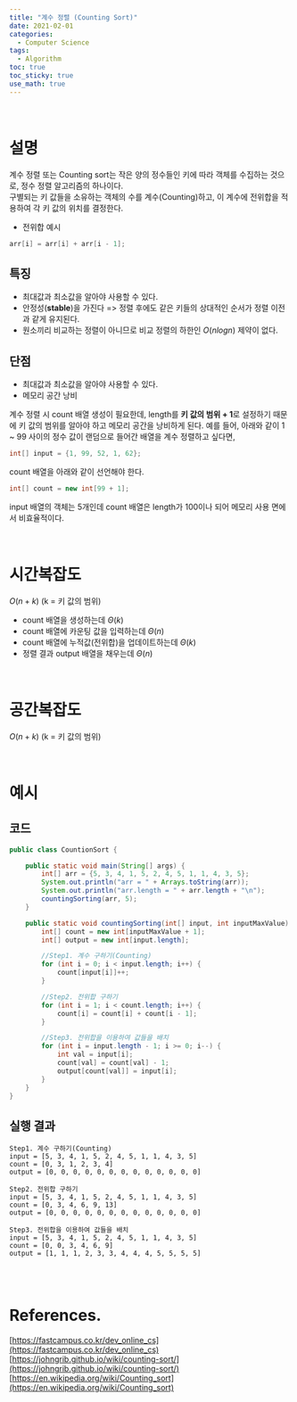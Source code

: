 ```yaml
---
title: "계수 정렬 (Counting Sort)"
date: 2021-02-01
categories:
  - Computer Science
tags:
  - Algorithm
toc: true
toc_sticky: true
use_math: true
---
```

<br>

# 설명

계수 정렬 또는 Counting sort는 작은 양의 정수들인 키에 따라 객체를 수집하는 것으로, 정수 정렬 알고리즘의 하나이다.  
구별되는 키 값들을 소유하는 객체의 수를 계수(Counting)하고, 이 계수에 전위합을 적용하여 각 키 값의 위치를 결정한다.

- 전위합 예시
```java
arr[i] = arr[i] + arr[i - 1];
```

## 특징

- 최대값과 최소값을 알아야 사용할 수 있다.
- 안정성(**stable**)을 가진다 => 정렬 후에도 같은 키들의 상대적인 순서가 정렬 이전과 같게 유지된다.
- 원소끼리 비교하는 정렬이 아니므로 비교 정렬의 하한인 $O(nlogn)$ 제약이 없다.

## 단점

- 최대값과 최소값을 알아야 사용할 수 있다.
- 메모리 공간 낭비

계수 정렬 시 count 배열 생성이 필요한데, length를 **키 값의 범위 + 1**로 설정하기 때문에 키 값의 범위를 알아야 하고 메모리 공간을 낭비하게 된다.
예를 들어, 아래와 같이 1 ~ 99 사이의 정수 값이 랜덤으로 들어간 배열을 계수 정렬하고 싶다면, 
```java
int[] input = {1, 99, 52, 1, 62};
```
count 배열을 아래와 같이 선언해야 한다.
```java
int[] count = new int[99 + 1];
```
input 배열의 객체는 5개인데 count 배열은 length가 100이나 되어 메모리 사용 면에서 비효율적이다.

<br>

# 시간복잡도

$O(n + k)$ (k = 키 값의 범위)
- count 배열을 생성하는데 $Θ(k)$
- count 배열에 카운팅 값을 입력하는데 $Θ(n)$
- count 배열에 누적값(전위합)을 업데이트하는데 $Θ(k)$
- 정렬 결과 output 배열을 채우는데 $Θ(n)$

<br>

# 공간복잡도

$O(n + k)$ (k = 키 값의 범위)

<br>

# 예시

## 코드

```java
public class CountionSort {

    public static void main(String[] args) {
        int[] arr = {5, 3, 4, 1, 5, 2, 4, 5, 1, 1, 4, 3, 5};
        System.out.println("arr = " + Arrays.toString(arr));
        System.out.println("arr.length = " + arr.length + "\n");
        countingSorting(arr, 5);
    }

    public static void countingSorting(int[] input, int inputMaxValue) {
        int[] count = new int[inputMaxValue + 1];
        int[] output = new int[input.length];

        //Step1. 계수 구하기(Counting)
        for (int i = 0; i < input.length; i++) {
            count[input[i]]++;
        }

        //Step2. 전위합 구하기
        for (int i = 1; i < count.length; i++) {
            count[i] = count[i] + count[i - 1];
        }

        //Step3. 전위합을 이용하여 값들을 배치
        for (int i = input.length - 1; i >= 0; i--) {
            int val = input[i];
            count[val] = count[val] - 1;
            output[count[val]] = input[i];
        }
    }
}
```

## 실행 결과
```
Step1. 계수 구하기(Counting)
input = [5, 3, 4, 1, 5, 2, 4, 5, 1, 1, 4, 3, 5]
count = [0, 3, 1, 2, 3, 4]
output = [0, 0, 0, 0, 0, 0, 0, 0, 0, 0, 0, 0, 0]

Step2. 전위합 구하기
input = [5, 3, 4, 1, 5, 2, 4, 5, 1, 1, 4, 3, 5]
count = [0, 3, 4, 6, 9, 13]
output = [0, 0, 0, 0, 0, 0, 0, 0, 0, 0, 0, 0, 0]

Step3. 전위합을 이용하여 값들을 배치
input = [5, 3, 4, 1, 5, 2, 4, 5, 1, 1, 4, 3, 5]
count = [0, 0, 3, 4, 6, 9]
output = [1, 1, 1, 2, 3, 3, 4, 4, 4, 5, 5, 5, 5]
```

<br>
<br>

# References.

[https://fastcampus.co.kr/dev_online_cs](https://fastcampus.co.kr/dev_online_cs)  
[https://johngrib.github.io/wiki/counting-sort/](https://johngrib.github.io/wiki/counting-sort/)
[https://en.wikipedia.org/wiki/Counting_sort](https://en.wikipedia.org/wiki/Counting_sort)